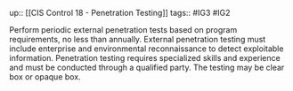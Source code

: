 up:: [[CIS Control 18 - Penetration Testing]]
tags:: #IG3 #IG2

Perform periodic external penetration tests based on program requirements, no less than annually. External penetration testing must include enterprise and environmental reconnaissance to detect exploitable information. Penetration testing requires specialized skills and experience and must be conducted through a qualified party. The testing may be clear box or opaque box.